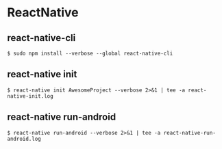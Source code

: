 # ReactNative


## react-native-cli

    $ sudo npm install --verbose --global react-native-cli

## react-native init

    $ react-native init AwesomeProject --verbose 2>&1 | tee -a react-native-init.log

## react-native run-android

    $ react-native run-android --verbose 2>&1 | tee -a react-native-run-android.log
